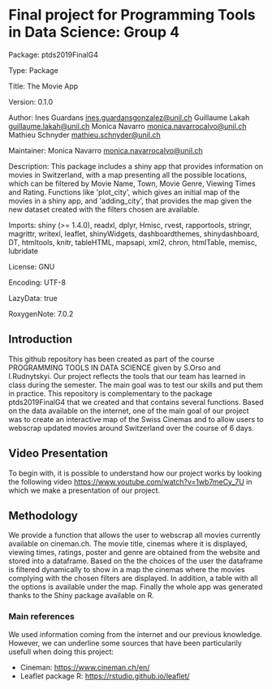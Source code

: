 # Final project for Programming Tools in Data Science: Group 4 

Package: ptds2019FinalG4

Type: Package

Title: The Movie App

Version: 0.1.0

Author: Ines Guardans <ines.guardansgonzalez@unil.ch>
        Guillaume Lakah <guillaume.lakah@unil.ch>
        Monica Navarro <monica.navarrocalvo@unil.ch>
        Mathieu Schnyder <mathieu.schnyder@unil.ch>

Maintainer: Monica Navarro <monica.navarrocalvo@unil.ch>

Description: This package includes a shiny app that provides information on movies in Switzerland, 
    with a map presenting all the possible locations, which can be filtered by Movie Name,
    Town, Movie Genre, Viewing Times and Rating. Functions like 'plot_city', which gives an 
    initial map of the movies in a shiny app, and 'adding_city', that provides the map given 
    the new dataset created with the filters chosen are available.

Imports: shiny (>= 1.4.0),
    readxl,
    dplyr,
    Hmisc,
    rvest,
    rapportools,
    stringr,
    magrittr,
    writexl,
    leaflet,
    shinyWidgets,
    dashboardthemes,
    shinydashboard,
    DT,
    htmltools,
    knitr,
    tableHTML,
    mapsapi,
    xml2,
    chron,
    htmlTable,
    memisc,
    lubridate

License: GNU

Encoding: UTF-8

LazyData: true

RoxygenNote: 7.0.2


## Introduction
This github repository has been created as part of the course PROGRAMMING TOOLS IN DATA SCIENCE given by S.Orso and I.Rudnytskyi. Our project reflects the tools that our team has learned in class during the semester. The main goal was to test our skills and put them in practice. 
This repository is complementary to the package ptds2019FinalG4 that we created and that contains several functions.
Based on the data available on the internet, one of the main goal of our project was to create an interactive map of the Swiss Cinemas and to allow users to webscrap updated movies around Switzerland over the course of 6 days. 

## Video Presentation
To begin with, it is possible to understand how our project works by looking the following video https://www.youtube.com/watch?v=1wb7meCy_7U in which we make a presentation of our project.

## Methodology
We provide a function that allows the user to webscrap all movies currently available on cineman.ch. The movie title, cinemas where it is displayed, viewing times, ratings, poster and genre are obtained from the website and stored into a dataframe.
Based on the the choices of the user the dataframe is filtered dynamically to show in a map the cinemas where the movies complying with the chosen filters are displayed. In addition, a table with all the options is available under the map.
Finally the whole app was generated thanks to the Shiny package available on R.

### Main references
We used information coming from the internet and our previous knowledge. However, we can underline some sources that have been particularily usefull when doing this project:
- Cineman: https://www.cineman.ch/en/
- Leaflet package R: https://rstudio.github.io/leaflet/
